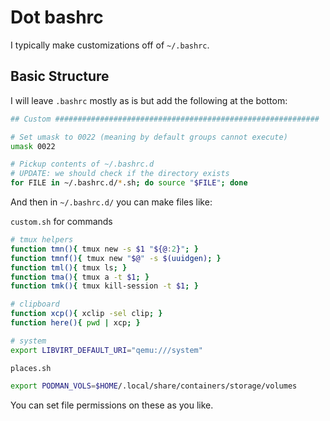 # Dot bashrc

I typically make customizations off of `~/.bashrc`.

## Basic Structure

I will leave `.bashrc` mostly as is but add the following at the bottom:

```sh
## Custom ###########################################################

# Set umask to 0022 (meaning by default groups cannot execute)
umask 0022

# Pickup contents of ~/.bashrc.d
# UPDATE: we should check if the directory exists
for FILE in ~/.bashrc.d/*.sh; do source "$FILE"; done
```

And then in `~/.bashrc.d/` you can make files like:

`custom.sh` for commands

```sh
# tmux helpers
function tmn(){ tmux new -s $1 "${@:2}"; }
function tmnf(){ tmux new "$@" -s $(uuidgen); }
function tml(){ tmux ls; }
function tma(){ tmux a -t $1; }
function tmk(){ tmux kill-session -t $1; }

# clipboard
function xcp(){ xclip -sel clip; }
function here(){ pwd | xcp; }

# system
export LIBVIRT_DEFAULT_URI="qemu:///system"
```

`places.sh`

```sh
export PODMAN_VOLS=$HOME/.local/share/containers/storage/volumes
```

You can set file permissions on these as you like.


